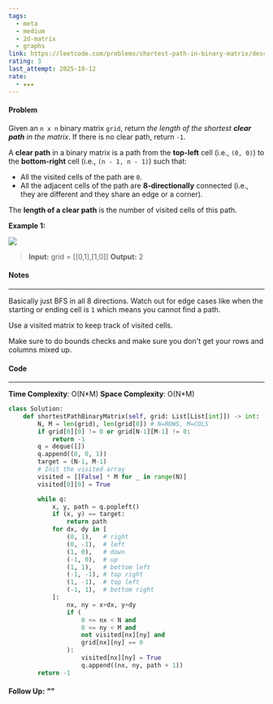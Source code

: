 ```yaml
---
tags:
  - meta
  - medium
  - 2d-matrix
  - graphs
link: https://leetcode.com/problems/shortest-path-in-binary-matrix/description/?envType=company&envId=facebook&favoriteSlug=facebook-thirty-days
rating: 3
last_attempt: 2025-10-12
rate:
  - ★★★
---
```

#### Problem
Given an `n x n` binary matrix `grid`, return _the length of the shortest **clear path** in the matrix_. If there is no clear path, return `-1`.

A **clear path** in a binary matrix is a path from the **top-left** cell (i.e., `(0, 0)`) to the **bottom-right** cell (i.e., `(n - 1, n - 1)`) such that:

- All the visited cells of the path are `0`.
- All the adjacent cells of the path are **8-directionally** connected (i.e., they are different and they share an edge or a corner).

The **length of a clear path** is the number of visited cells of this path.

**Example 1:**

![](https://assets.leetcode.com/uploads/2021/02/18/example1_1.png)

>**Input:** grid = [[0,1],[1,0]]
**Output:** 2

#### Notes
---
Basically just BFS in all 8 directions. Watch out for edge cases like when the starting or ending cell is `1` which means you cannot find a path.

Use a visited matrix to keep track of visited cells.

Make sure to do bounds checks and make sure you don't get your rows and columns mixed up.
#### Code
---
**Time Complexity**: O(N\*M)
**Space Complexity**: O(N\*M)

```python
class Solution:
    def shortestPathBinaryMatrix(self, grid: List[List[int]]) -> int:
        N, M = len(grid), len(grid[0]) # N=ROWS, M=COLS
        if grid[0][0] != 0 or grid[N-1][M-1] != 0:
            return -1
        q = deque([])
        q.append((0, 0, 1))
        target = (N-1, M-1)
        # Init the visited array
        visited = [[False] * M for _ in range(N)]
        visited[0][0] = True

        while q:
            x, y, path = q.popleft()
            if (x, y) == target:
                return path
            for dx, dy in [
                (0, 1),   # right
                (0, -1),  # left
                (1, 0),   # down
                (-1, 0),  # up
                (1, 1),   # bottom left
                (-1, -1), # top right
                (1, -1),  # top left
                (-1, 1),  # bottom right
            ]:
                nx, ny = x+dx, y+dy
                if (
                    0 <= nx < N and 
                    0 <= ny < M and
                    not visited[nx][ny] and
                    grid[nx][ny] == 0
                ):
                    visited[nx][ny] = True
                    q.append((nx, ny, path + 1))
        return -1
```


#### Follow Up: *""*

```python

```